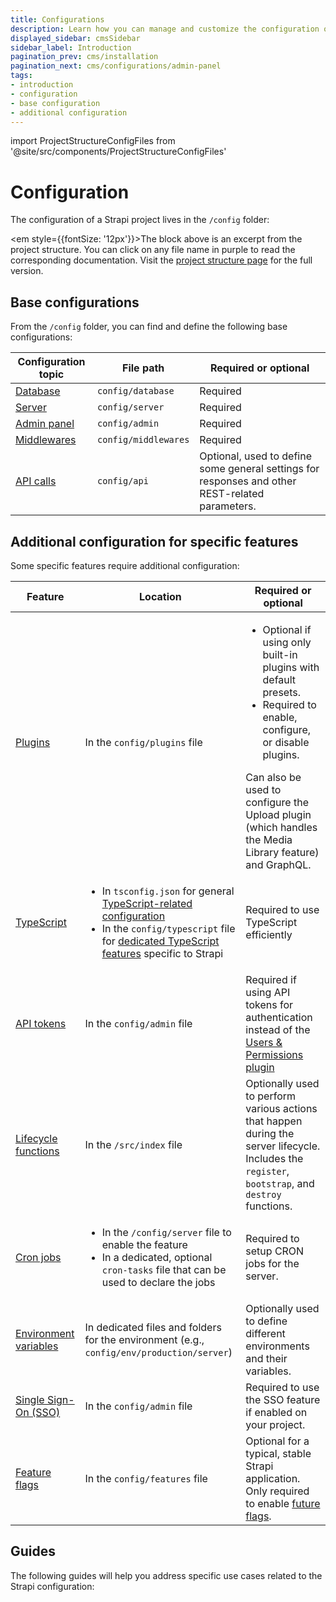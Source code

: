 ```yaml
---
title: Configurations
description: Learn how you can manage and customize the configuration of your Strapi application.
displayed_sidebar: cmsSidebar
sidebar_label: Introduction
pagination_prev: cms/installation
pagination_next: cms/configurations/admin-panel
tags:
- introduction
- configuration
- base configuration 
- additional configuration 
---
```


import ProjectStructureConfigFiles from '@site/src/components/ProjectStructureConfigFiles'

# Configuration

The configuration of a Strapi project lives in the `/config` folder:

<ProjectStructureConfigFiles />

<em style={{fontSize: '12px'}}>The block above is an excerpt from the project structure. You can click on any file name in purple to read the corresponding documentation. Visit the <a href="/cms/project-structure">project structure page</a> for the full version.</em>

## Base configurations

From the `/config` folder, you can find and define the following base configurations:

| Configuration topic | File path | Required or optional |
|-----|----|----|
| [Database](/cms/configurations/database) | `config/database` | Required |
| [Server](/cms/configurations/server) | `config/server` | Required
| [Admin panel](/cms/configurations/admin-panel) | `config/admin` | Required |
| [Middlewares](/cms/configurations/middlewares) | `config/middlewares` | Required |
| [API calls](/cms/configurations/api) | `config/api` | Optional, used to define some general settings for responses and other REST-related parameters. |

## Additional configuration for specific features

Some specific features require additional configuration:

| Feature | Location | Required or optional |
|---------|------|------|
| [Plugins](/cms/configurations/plugins) | In the `config/plugins` file | <ul><li>Optional if using only built-in plugins with default presets.</li><li>Required to enable, configure, or disable plugins.</li></ul>Can also be used to configure the Upload plugin (which handles the Media Library feature) and GraphQL. |
| [TypeScript](/cms/configurations/typescript) | <ul><li>In `tsconfig.json` for general [TypeScript-related configuration](/cms/configurations/typescript#project-structure-and-typescript-specific-configuration-files)</li><li>In the `config/typescript` file for [dedicated TypeScript features](/cms/configurations/typescript#strapi-specific-configuration-for-typescript) specific to Strapi</li></ul> | Required to use TypeScript efficiently |
| [API tokens](/cms/features/api-tokens) | In the `config/admin` file | Required if using API tokens for authentication instead of the [Users & Permissions plugin](/cms/features/users-permissions) |
| [Lifecycle functions](/cms/configurations/functions) | In the `/src/index` file | Optionally used to perform various actions that happen during the server lifecycle. Includes the `register`, `bootstrap`, and `destroy` functions. |
| [Cron jobs](/cms/configurations/cron) | <ul><li>In the `/config/server` file to enable the feature</li><li>In a dedicated, optional `cron-tasks` file that can be used to declare the jobs</li></ul> | Required to setup CRON jobs for the server. |
| [Environment variables](/cms/configurations/environment) | In dedicated files and folders for the environment (e.g., `config/env/production/server`) | Optionally used to define different environments and their variables. |
| [Single Sign-On (SSO)](/cms/configurations/guides/configure-sso) <EnterpriseBadge /> <SsoBadge /> | In the `config/admin` file | Required to use the SSO feature if enabled on your project. |
| [Feature flags](/cms/configurations/features) | In the `config/features` file | Optional for a typical, stable Strapi application.<br/>Only required to enable [future flags](/cms/configurations/features).|

## Guides

The following guides will help you address specific use cases related to the Strapi configuration:

<CustomDocCard small title="How to create custom conditions for Role-Based Access Control (RBAC)" link="/cms/configurations/guides/rbac" />

<CustomDocCard small title="How to access and cast environment variables" link="/cms/configurations/guides/access-cast-environment-variables" />

<CustomDocCard small title="How to access configuration values from the code" link="/cms/configurations/guides/access-configuration-values" />

